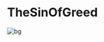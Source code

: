 # TheSinOfGreed

![bg](https://github.com/TheSinOfGreed/TheSinOfGreed/assets/80159294/949df3af-da94-463a-863f-881b928d72eb)

